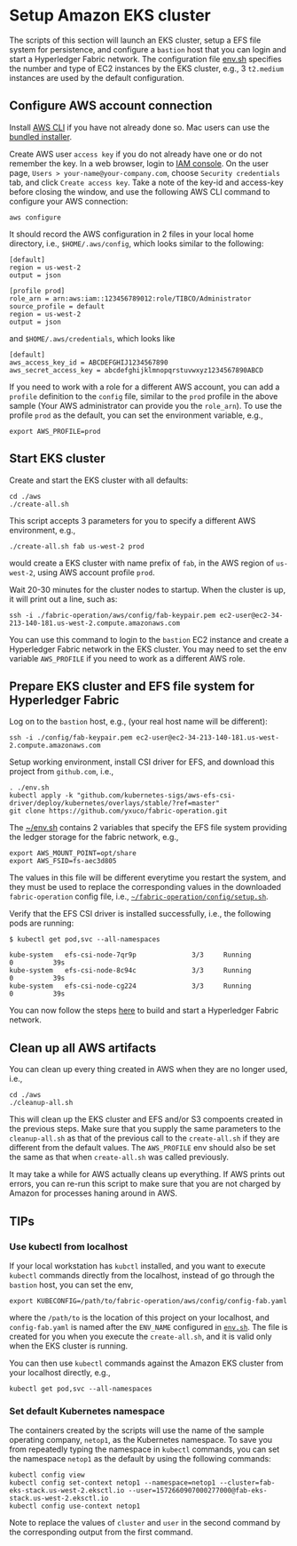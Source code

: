 # Setup Amazon EKS cluster

The scripts of this section will launch an EKS cluster, setup a EFS file system for persistence, and configure a `bastion` host that you can login and start a Hyperledger Fabric network.  The configuration file [env.sh](./env.sh) specifies the number and type of EC2 instances by the EKS cluster, e.g., 3 `t2.medium` instances are used by the default configuration.

## Configure AWS account connection
Install [AWS CLI](https://docs.aws.amazon.com/cli/latest/userguide/cli-chap-install.html) if you have not already done so.  Mac users can use the [bundled installer](https://docs.aws.amazon.com/cli/latest/userguide/install-macos.html).

Create AWS user `access key` if you do not already have one or do not remember the key.  In a web browser, login to [IAM console](https://console.aws.amazon.com/iam/home). On the user page, `Users > your-name@your-company.com`, choose `Security credentials` tab, and click `Create access key`. Take a note of the key-id and access-key before closing the window, and use the following AWS CLI command to configure your AWS connection:
```
aws configure
```
It should record the AWS configuration in 2 files in your local home directory, i.e., `$HOME/.aws/config`, which looks similar to the following:
```
[default]
region = us-west-2
output = json

[profile prod]
role_arn = arn:aws:iam::123456789012:role/TIBCO/Administrator
source_profile = default
region = us-west-2
output = json
```
and `$HOME/.aws/credentials`, which looks like
```
[default]
aws_access_key_id = ABCDEFGHIJ1234567890
aws_secret_access_key = abcdefghijklmnopqrstuvwxyz1234567890ABCD
```
If you need to work with a role for a different AWS account, you can add a `profile` definition to the `config` file, similar to the `prod` profile in the above sample (Your AWS administrator can provide you the `role_arn`).  To use the profile `prod` as the default, you can set the environment variable, e.g.,
```
export AWS_PROFILE=prod
```
## Start EKS cluster
Create and start the EKS cluster with all defaults:
```
cd ./aws
./create-all.sh
```
This script accepts 3 parameters for you to specify a different AWS environment, e.g.,
```
./create-all.sh fab us-west-2 prod
```
would create a EKS cluster with name prefix of `fab`, in the AWS region of `us-west-2`, using AWS account profile `prod`.

Wait 20-30 minutes for the cluster nodes to startup.  When the cluster is up, it will print out a line, such as:
```
ssh -i ./fabric-operation/aws/config/fab-keypair.pem ec2-user@ec2-34-213-140-181.us-west-2.compute.amazonaws.com
```
You can use this command to login to the `bastion` EC2 instance and create a Hyperledger Fabric network in the EKS cluster.  You may need to set the env variable `AWS_PROFILE` if you need to work as a different AWS role.

## Prepare EKS cluster and EFS file system for Hyperledger Fabric
Log on to the `bastion` host, e.g., (your real host name will be different):
```
ssh -i ./config/fab-keypair.pem ec2-user@ec2-34-213-140-181.us-west-2.compute.amazonaws.com
```
Setup working environment, install CSI driver for EFS, and download this project from `github.com`, i.e.,
```
. ./env.sh
kubectl apply -k "github.com/kubernetes-sigs/aws-efs-csi-driver/deploy/kubernetes/overlays/stable/?ref=master"
git clone https://github.com/yxuco/fabric-operation.git
```
The [~/env.sh](./setup/env.sh) contains 2 variables that specify the EFS file system providing the ledger storage for the fabric network, e.g.,
```
export AWS_MOUNT_POINT=opt/share
export AWS_FSID=fs-aec3d805
```
The values in this file will be different everytime you restart the system, and they must be used to replace the corresponding values in the downloaded `fabric-operation` config file, i.e., [`~/fabric-operation/config/setup.sh`](../config/setup.sh).

Verify that the EFS CSI driver is installed successfully, i.e., the following pods are running:
```
$ kubectl get pod,svc --all-namespaces

kube-system   efs-csi-node-7qr9p              3/3     Running             0          39s
kube-system   efs-csi-node-8c94c              3/3     Running             0          39s
kube-system   efs-csi-node-cg224              3/3     Running             0          39s
```
You can now follow the steps [here](../README.md) to build and start a Hyperledger Fabric network.

## Clean up all AWS artifacts
You can clean up every thing created in AWS when they are no longer used, i.e.,
```
cd ./aws
./cleanup-all.sh
```
This will clean up the EKS cluster and EFS and/or S3 compoents created in the previous steps.  Make sure that you supply the same parameters to the `cleanup-all.sh` as that of the previous call to the `create-all.sh` if they are different from the default values.  The `AWS_PROFILE` env should also be set the same as that when `create-all.sh` was called previously.

It may take a while for AWS actually cleans up everything.  If AWS prints out errors, you can re-run this script to make sure that you are not charged by Amazon for processes haning around in AWS.

## TIPs

### Use kubectl from localhost
If your local workstation has `kubctl` installed, and you want to execute `kubectl` commands directly from the localhost, instead of go through the `bastion` host, you can set the env,
```
export KUBECONFIG=/path/to/fabric-operation/aws/config/config-fab.yaml
```
where the `/path/to` is the location of this project on your localhost, and `config-fab.yaml` is named after the `ENV_NAME` configured in [`env.sh`](./env.sh).  The file is created for you when you execute the `create-all.sh`, and it is valid only when the EKS cluster is running.

You can then use `kubectl` commands against the Amazon EKS cluster from your localhost directly, e.g.,
```
kubectl get pod,svc --all-namespaces
```
### Set default Kubernetes namespace
The containers created by the scripts will use the name of the sample operating company, `netop1`, as the Kubernetes namespace.  To save you from repeatedly typing the namespace in `kubectl` commands, you can set the namespace `netop1` as the default by using the following commands:
```
kubectl config view
kubectl config set-context netop1 --namespace=netop1 --cluster=fab-eks-stack.us-west-2.eksctl.io --user=1572660907000277000@fab-eks-stack.us-west-2.eksctl.io
kubectl config use-context netop1
```
Note to replace the values of `cluster` and `user` in the second command by the corresponding output from the first command.